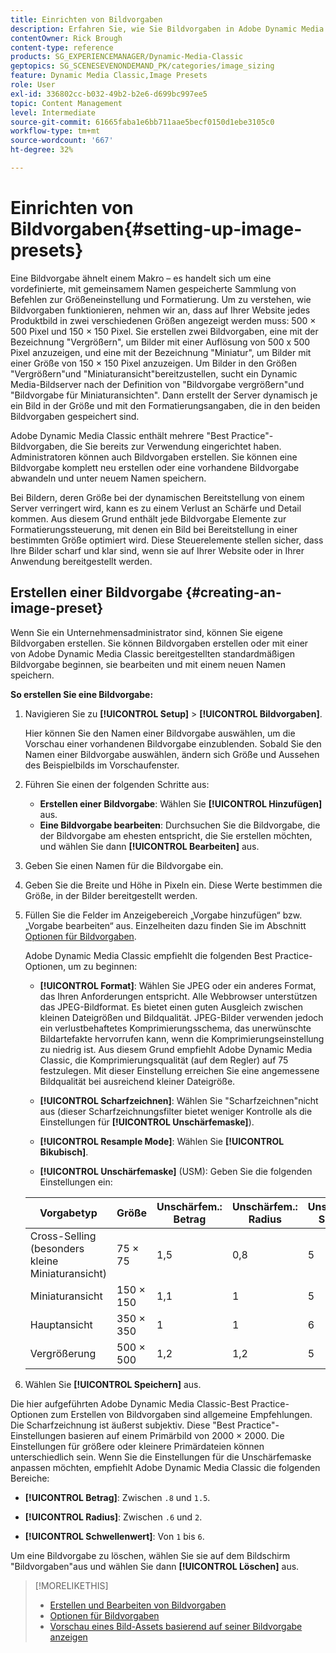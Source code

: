 ```yaml
---
title: Einrichten von Bildvorgaben
description: Erfahren Sie, wie Sie Bildvorgaben in Adobe Dynamic Media Classic einrichten.
contentOwner: Rick Brough
content-type: reference
products: SG_EXPERIENCEMANAGER/Dynamic-Media-Classic
geptopics: SG_SCENESEVENONDEMAND_PK/categories/image_sizing
feature: Dynamic Media Classic,Image Presets
role: User
exl-id: 336802cc-b032-49b2-b2e6-d699bc997ee5
topic: Content Management
level: Intermediate
source-git-commit: 61665faba1e6bb711aae5becf0150d1ebe3105c0
workflow-type: tm+mt
source-wordcount: '667'
ht-degree: 32%

---
```


# Einrichten von Bildvorgaben{#setting-up-image-presets}

Eine Bildvorgabe ähnelt einem Makro – es handelt sich um eine vordefinierte, mit gemeinsamem Namen gespeicherte Sammlung von Befehlen zur Größeneinstellung und Formatierung. Um zu verstehen, wie Bildvorgaben funktionieren, nehmen wir an, dass auf Ihrer Website jedes Produktbild in zwei verschiedenen Größen angezeigt werden muss: 500 × 500 Pixel und 150 × 150 Pixel. Sie erstellen zwei Bildvorgaben, eine mit der Bezeichnung &quot;Vergrößern&quot;, um Bilder mit einer Auflösung von 500 x 500 Pixel anzuzeigen, und eine mit der Bezeichnung &quot;Miniatur&quot;, um Bilder mit einer Größe von 150 × 150 Pixel anzuzeigen. Um Bilder in den Größen &quot;Vergrößern&quot;und &quot;Miniaturansicht&quot;bereitzustellen, sucht ein Dynamic Media-Bildserver nach der Definition von &quot;Bildvorgabe vergrößern&quot;und &quot;Bildvorgabe für Miniaturansichten&quot;. Dann erstellt der Server dynamisch je ein Bild in der Größe und mit den Formatierungsangaben, die in den beiden Bildvorgaben gespeichert sind.

Adobe Dynamic Media Classic enthält mehrere &quot;Best Practice&quot;-Bildvorgaben, die Sie bereits zur Verwendung eingerichtet haben. Administratoren können auch Bildvorgaben erstellen. Sie können eine Bildvorgabe komplett neu erstellen oder eine vorhandene Bildvorgabe abwandeln und unter neuem Namen speichern.

Bei Bildern, deren Größe bei der dynamischen Bereitstellung von einem Server verringert wird, kann es zu einem Verlust an Schärfe und Detail kommen. Aus diesem Grund enthält jede Bildvorgabe Elemente zur Formatierungssteuerung, mit denen ein Bild bei Bereitstellung in einer bestimmten Größe optimiert wird. Diese Steuerelemente stellen sicher, dass Ihre Bilder scharf und klar sind, wenn sie auf Ihrer Website oder in Ihrer Anwendung bereitgestellt werden.

## Erstellen einer Bildvorgabe {#creating-an-image-preset}

Wenn Sie ein Unternehmensadministrator sind, können Sie eigene Bildvorgaben erstellen. Sie können Bildvorgaben erstellen oder mit einer von Adobe Dynamic Media Classic bereitgestellten standardmäßigen Bildvorgabe beginnen, sie bearbeiten und mit einem neuen Namen speichern.

**So erstellen Sie eine Bildvorgabe:**

1. Navigieren Sie zu **[!UICONTROL Setup]** > **[!UICONTROL Bildvorgaben]**.

   Hier können Sie den Namen einer Bildvorgabe auswählen, um die Vorschau einer vorhandenen Bildvorgabe einzublenden. Sobald Sie den Namen einer Bildvorgabe auswählen, ändern sich Größe und Aussehen des Beispielbilds im Vorschaufenster.

1. Führen Sie einen der folgenden Schritte aus:

   * **Erstellen einer Bildvorgabe**: Wählen Sie **[!UICONTROL Hinzufügen]** aus.
   * **Eine Bildvorgabe bearbeiten**: Durchsuchen Sie die Bildvorgabe, die der Bildvorgabe am ehesten entspricht, die Sie erstellen möchten, und wählen Sie dann **[!UICONTROL Bearbeiten]** aus.

1. Geben Sie einen Namen für die Bildvorgabe ein.
1. Geben Sie die Breite und Höhe in Pixeln ein. Diese Werte bestimmen die Größe, in der Bilder bereitgestellt werden.
1. Füllen Sie die Felder im Anzeigebereich „Vorgabe hinzufügen“ bzw. „Vorgabe bearbeiten“ aus. Einzelheiten dazu finden Sie im Abschnitt [Optionen für Bildvorgaben](application-setup.md#image_preset_options).

   Adobe Dynamic Media Classic empfiehlt die folgenden Best Practice-Optionen, um zu beginnen:

   * **[!UICONTROL Format]**: Wählen Sie JPEG oder ein anderes Format, das Ihren Anforderungen entspricht. Alle Webbrowser unterstützen das JPEG-Bildformat. Es bietet einen guten Ausgleich zwischen kleinen Dateigrößen und Bildqualität. JPEG-Bilder verwenden jedoch ein verlustbehaftetes Komprimierungsschema, das unerwünschte Bildartefakte hervorrufen kann, wenn die Komprimierungseinstellung zu niedrig ist. Aus diesem Grund empfiehlt Adobe Dynamic Media Classic, die Komprimierungsqualität (auf dem Regler) auf 75 festzulegen. Mit dieser Einstellung erreichen Sie eine angemessene Bildqualität bei ausreichend kleiner Dateigröße.

   * **[!UICONTROL Scharfzeichnen]**: Wählen Sie &quot;Scharfzeichnen&quot;nicht aus (dieser Scharfzeichnungsfilter bietet weniger Kontrolle als die Einstellungen für **[!UICONTROL Unschärfemaske]**).

   * **[!UICONTROL Resample Mode]**: Wählen Sie **[!UICONTROL Bikubisch]**.

   * **[!UICONTROL Unschärfemaske]** (USM): Geben Sie die folgenden Einstellungen ein:

   | Vorgabetyp | Größe | Unschärfem.: Betrag | Unschärfem.: Radius | Unschärfem.: Schwelle |
   | --- | --- | --- | --- | --- |
   | Cross-Selling (besonders kleine Miniaturansicht) | 75 × 75 | 1,5 | 0,8 | 5 |
   | Miniaturansicht | 150 × 150 | 1,1 | 1 | 5 |
   | Hauptansicht | 350 × 350 | 1 | 1 | 6 |
   | Vergrößerung | 500 × 500 | 1,2 | 1,2 | 5 |

1. Wählen Sie **[!UICONTROL Speichern]** aus.

Die hier aufgeführten Adobe Dynamic Media Classic-Best Practice-Optionen zum Erstellen von Bildvorgaben sind allgemeine Empfehlungen. Die Scharfzeichnung ist äußerst subjektiv. Diese &quot;Best Practice&quot;-Einstellungen basieren auf einem Primärbild von 2000 × 2000. Die Einstellungen für größere oder kleinere Primärdateien können unterschiedlich sein. Wenn Sie die Einstellungen für die Unschärfemaske anpassen möchten, empfiehlt Adobe Dynamic Media Classic die folgenden Bereiche:

* **[!UICONTROL Betrag]**: Zwischen `.8` und `1.5`.

* **[!UICONTROL Radius]**: Zwischen `.6` und `2`.

* **[!UICONTROL Schwellenwert]**: Von `1` bis `6`.

Um eine Bildvorgabe zu löschen, wählen Sie sie auf dem Bildschirm &quot;Bildvorgaben&quot;aus und wählen Sie dann **[!UICONTROL Löschen]** aus.

>[!MORELIKETHIS]
>
>* [Erstellen und Bearbeiten von Bildvorgaben](application-setup.md#creating_and_editing_image_presets)
>* [Optionen für Bildvorgaben](application-setup.md#image_preset_options)
>* [Vorschau eines Bild-Assets basierend auf seiner Bildvorgabe anzeigen](previewing-asset.md#previewing_an_image_asset_based_on_its_image_preset)
